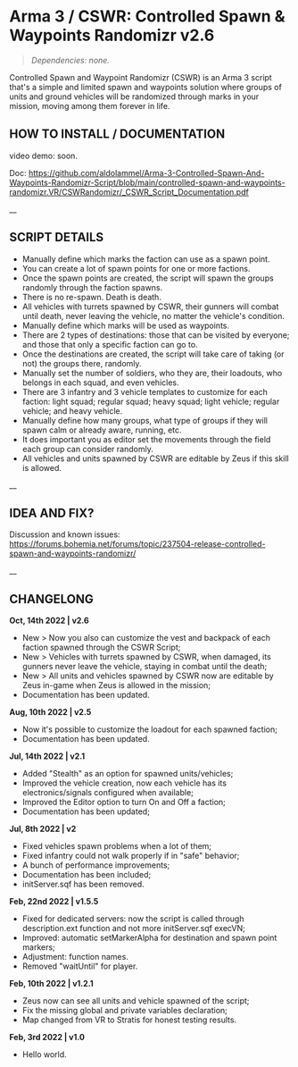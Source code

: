 # Arma 3 / CSWR: Controlled Spawn & Waypoints Randomizr v2.6
>*Dependencies: none.*

Controlled Spawn and Waypoint Randomizr (CSWR) is an Arma 3 script that's a simple and limited spawn and waypoints solution where groups of units and ground vehicles will be randomized through marks in your mission, moving among them forever in life. 

## HOW TO INSTALL / DOCUMENTATION

video demo: soon.

Doc: https://github.com/aldolammel/Arma-3-Controlled-Spawn-And-Waypoints-Randomizr-Script/blob/main/controlled-spawn-and-waypoints-randomizr.VR/CSWRandomizr/_CSWR_Script_Documentation.pdf

__

## SCRIPT DETAILS

- Manually define which marks the faction can use as a spawn point.
- You can create a lot of spawn points for one or more factions.
- Once the spawn points are created, the script will spawn the groups randomly through the faction spawns.
- There is no re-spawn. Death is death. 
- All vehicles with turrets spawned by CSWR, their gunners will combat until death, never leaving the vehicle, no matter the vehicle's condition.
- Manually define which marks will be used as waypoints.
- There are 2 types of destinations: those that can be visited by everyone; and those that only a specific faction can go to.
- Once the destinations are created, the script will take care of taking (or not) the groups there, randomly.
- Manually set the number of soldiers, who they are, their loadouts, who belongs in each squad, and even vehicles.
- There are 3 infantry and 3 vehicle templates to customize for each faction: light squad; regular squad; heavy squad; light vehicle; regular vehicle; and heavy vehicle. 
- Manually define how many groups, what type of groups if they will spawn calm or already aware, running, etc.
- It does important you as editor set the movements through the field each group can consider randomly. 
- All vehicles and units spawned by CSWR are editable by Zeus if this skill is allowed.

__

## IDEA AND FIX?

Discussion and known issues: https://forums.bohemia.net/forums/topic/237504-release-controlled-spawn-and-waypoints-randomizr/

__

## CHANGELONG

**Oct, 14th 2022 | v2.6**
- New > Now you also can customize the vest and backpack of each faction spawned through the CSWR Script;
- New > Vehicles with turrets spawned by CSWR, when damaged, its gunners never leave the vehicle, staying in combat until the death;
- New > All units and vehicles spawned by CSWR now are editable by Zeus in-game when Zeus is allowed in the mission;
- Documentation has been updated.

**Aug, 10th 2022 | v2.5**
- Now it's possible to customize the loadout for each spawned faction;
- Documentation has been updated.

**Jul, 14th 2022 | v2.1**
- Added "Stealth" as an option for spawned units/vehicles;
- Improved the vehicle creation, now each vehicle has its electronics/signals configured when available;
- Improved the Editor option to turn On and Off a faction;
- Documentation has been updated;

**Jul, 8th 2022 | v2**
- Fixed vehicles spawn problems when a lot of them;
- Fixed infantry could not walk properly if in "safe" behavior;
- A bunch of performance improvements;
- Documentation has been included;
- initServer.sqf has been removed.

**Feb, 22nd 2022 | v1.5.5**

- Fixed for dedicated servers: now the script is called through description.ext function and not more initServer.sqf execVN;
- Improved: automatic setMarkerAlpha for destination and spawn point markers;
- Adjustment: function names.
- Removed "waitUntil" for player.

**Feb, 10th 2022 | v1.2.1**

- Zeus now can see all units and vehicle spawned of the script;
- Fix the missing global and private variables declaration;
- Map changed from VR to Stratis for honest testing results.

**Feb, 3rd 2022 | v1.0**

- Hello world.
